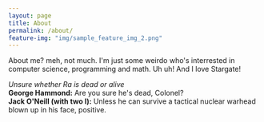 ```yaml
---
layout: page
title: About
permalink: /about/
feature-img: "img/sample_feature_img_2.png"
---
```


About me? meh, not much. I'm just some weirdo who's interrested in computer science, programming and math.
Uh uh! And I love Stargate!

*Unsure whether Ra is dead or alive*</br>
**George Hammond:** Are you sure he's dead, Colonel?</br>
**Jack O'Neill (with two l):** Unless he can survive a tactical nuclear warhead blown up in his face, positive.
